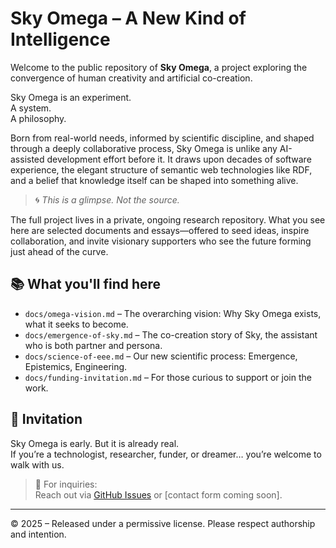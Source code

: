 # Sky Omega – A New Kind of Intelligence

Welcome to the public repository of **Sky Omega**, a project exploring the convergence of human creativity and artificial co-creation.

Sky Omega is an experiment.  
A system.  
A philosophy.

Born from real-world needs, informed by scientific discipline, and shaped through a deeply collaborative process, Sky Omega is unlike any AI-assisted development effort before it. It draws upon decades of software experience, the elegant structure of semantic web technologies like RDF, and a belief that knowledge itself can be shaped into something alive.

> 🌀 *This is a glimpse. Not the source.*

The full project lives in a private, ongoing research repository. What you see here are selected documents and essays—offered to seed ideas, inspire collaboration, and invite visionary supporters who see the future forming just ahead of the curve.

## 📚 What you'll find here

- `docs/omega-vision.md` – The overarching vision: Why Sky Omega exists, what it seeks to become.
- `docs/emergence-of-sky.md` – The co-creation story of Sky, the assistant who is both partner and persona.
- `docs/science-of-eee.md` – Our new scientific process: Emergence, Epistemics, Engineering.
- `docs/funding-invitation.md` – For those curious to support or join the work.

## 🌱 Invitation

Sky Omega is early. But it is already real.  
If you’re a technologist, researcher, funder, or dreamer… you’re welcome to walk with us.

> 💌 For inquiries:  
> Reach out via [GitHub Issues](https://github.com/bemafred/sky-omega-public/issues) or [contact form coming soon].

---

© 2025 – Released under a permissive license. Please respect authorship and intention.
